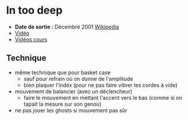# In too deep
- **Date de sortie :** Décembre 2001 [Wikipedia](https://fr.wikipedia.org/wiki/In_Too_Deep_(chanson_de_Sum_41))
- [Vidéo](https://www.youtube.com/watch?v=emGri7i8Y2Y)
- [Vidéos cours](https://www.youtube.com/playlist?list=PL-mUMncHrS0nM_6xLlJAnFeipjn01f5vj)

## Technique
- même technique que pour basket case
    - sauf pour refrain où on donne de l'amplitude
    - bien plaquer l'index (pour ne pas faire vibrer les cordes à vide)
- mouvement de balancier (avec un déclencheur)
    - faire le mouvement en mettant l'accent vers le bas (comme si on tapait la mesure sur son genou)
- ne pas jouer les ghosts si mouvement pas sûr